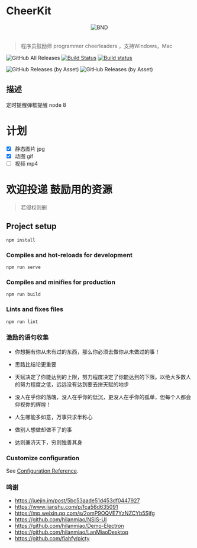 # CheerKit

<p align = "center">
<img alt="BND" src="http://wntc.oss-cn-shanghai.aliyuncs.com/2019/7/21/1563695956026.png">
<br><br>

> 程序员鼓励师 programmer cheerleaders ，支持Windows，Mac

![GitHub All Releases](https://img.shields.io/github/downloads/juforg/cheerkit/total.svg) [![Build Status](https://travis-ci.org/juforg/cheerkit.svg?branch=master)](https://travis-ci.org/juforg/cheerkit) [![Build status](https://ci.appveyor.com/api/projects/status/hdp6df0ylejmv27j?svg=true)](https://ci.appveyor.com/project/juforg/cheerkit)

![GitHub Releases (by Asset)](https://img.shields.io/github/downloads/juforg/cheerkit/v0.2.0/cheerkit-setup-0.2.0.exe.svg)
![GitHub Releases (by Asset)](https://img.shields.io/github/downloads/juforg/cheerkit/v0.2.0/cheerkit-0.2.0.dmg.svg)
## 描述
定时提醒弹框提醒
node 8
# 计划
- [x] 静态图片 jpg
- [x] 动图 gif
- [ ] 视频 mp4

# 欢迎投递 鼓励用的资源
> 若侵权则删

## Project setup
```
npm install
```

### Compiles and hot-reloads for development
```
npm run serve
```

### Compiles and minifies for production
```
npm run build
```

### Lints and fixes files
```
npm run lint
```


### 激励的语句收集
- 你想拥有你从未有过的东西，那么你必须去做你从未做过的事！
- 思路比结论更重要
- 天赋决定了你能达到的上限，努力程度决定了你能达到的下限。以绝大多数人的努力程度之低，远远没有达到要去拼天赋的地步
- 没人在乎你的落魄，没人在乎你的低沉，更没人在乎你的孤单，但每个人都会仰视你的辉煌！
- 人生哪能多如意，万事只求半称心

- 做别人想做却做不了的事 
- 达则兼济天下，穷则独善其身



### Customize configuration
See [Configuration Reference](https://cli.vuejs.org/config/).

### 鸣谢
- https://juejin.im/post/5bc53aade51d453df0447927
- https://www.jianshu.com/p/fca56d635091
- https://mp.weixin.qq.com/s/2omP9OQVE7YzNZCYb5Sjfg
- https://github.com/hilanmiao/NSIS-UI
- https://github.com/hilanmiao/Demo-Electron
- https://github.com/hilanmiao/LanMiaoDesktop
- https://github.com/fiahfy/picty
